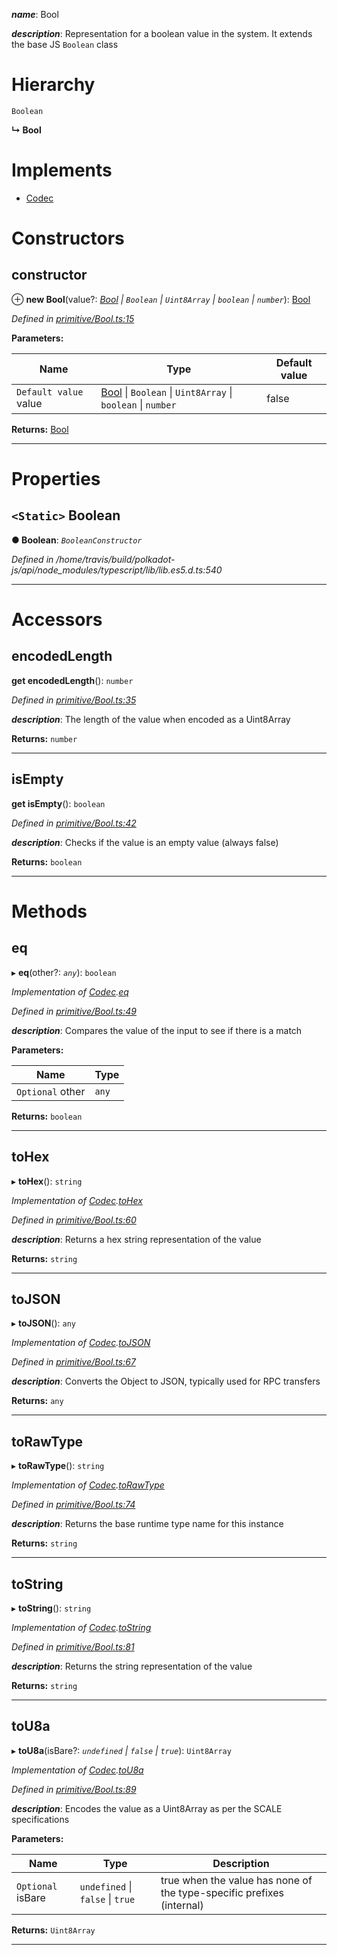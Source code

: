 

*__name__*: Bool

*__description__*: Representation for a boolean value in the system. It extends the base JS `Boolean` class

# Hierarchy

 `Boolean`

**↳ Bool**

# Implements

* [Codec](../interfaces/_types_.codec.md)

# Constructors

<a id="constructor"></a>

##  constructor

⊕ **new Bool**(value?: *[Bool](_primitive_bool_.bool.md) \| `Boolean` \| `Uint8Array` \| `boolean` \| `number`*): [Bool](_primitive_bool_.bool.md)

*Defined in [primitive/Bool.ts:15](https://github.com/polkadot-js/api/blob/8c70cbf/packages/types/src/primitive/Bool.ts#L15)*

**Parameters:**

| Name | Type | Default value |
| ------ | ------ | ------ |
| `Default value` value | [Bool](_primitive_bool_.bool.md) \| `Boolean` \| `Uint8Array` \| `boolean` \| `number` | false |

**Returns:** [Bool](_primitive_bool_.bool.md)

___

# Properties

<a id="boolean"></a>

## `<Static>` Boolean

**● Boolean**: *`BooleanConstructor`*

*Defined in /home/travis/build/polkadot-js/api/node_modules/typescript/lib/lib.es5.d.ts:540*

___

# Accessors

<a id="encodedlength"></a>

##  encodedLength

**get encodedLength**(): `number`

*Defined in [primitive/Bool.ts:35](https://github.com/polkadot-js/api/blob/8c70cbf/packages/types/src/primitive/Bool.ts#L35)*

*__description__*: The length of the value when encoded as a Uint8Array

**Returns:** `number`

___
<a id="isempty"></a>

##  isEmpty

**get isEmpty**(): `boolean`

*Defined in [primitive/Bool.ts:42](https://github.com/polkadot-js/api/blob/8c70cbf/packages/types/src/primitive/Bool.ts#L42)*

*__description__*: Checks if the value is an empty value (always false)

**Returns:** `boolean`

___

# Methods

<a id="eq"></a>

##  eq

▸ **eq**(other?: *`any`*): `boolean`

*Implementation of [Codec](../interfaces/_types_.codec.md).[eq](../interfaces/_types_.codec.md#eq)*

*Defined in [primitive/Bool.ts:49](https://github.com/polkadot-js/api/blob/8c70cbf/packages/types/src/primitive/Bool.ts#L49)*

*__description__*: Compares the value of the input to see if there is a match

**Parameters:**

| Name | Type |
| ------ | ------ |
| `Optional` other | `any` |

**Returns:** `boolean`

___
<a id="tohex"></a>

##  toHex

▸ **toHex**(): `string`

*Implementation of [Codec](../interfaces/_types_.codec.md).[toHex](../interfaces/_types_.codec.md#tohex)*

*Defined in [primitive/Bool.ts:60](https://github.com/polkadot-js/api/blob/8c70cbf/packages/types/src/primitive/Bool.ts#L60)*

*__description__*: Returns a hex string representation of the value

**Returns:** `string`

___
<a id="tojson"></a>

##  toJSON

▸ **toJSON**(): `any`

*Implementation of [Codec](../interfaces/_types_.codec.md).[toJSON](../interfaces/_types_.codec.md#tojson)*

*Defined in [primitive/Bool.ts:67](https://github.com/polkadot-js/api/blob/8c70cbf/packages/types/src/primitive/Bool.ts#L67)*

*__description__*: Converts the Object to JSON, typically used for RPC transfers

**Returns:** `any`

___
<a id="torawtype"></a>

##  toRawType

▸ **toRawType**(): `string`

*Implementation of [Codec](../interfaces/_types_.codec.md).[toRawType](../interfaces/_types_.codec.md#torawtype)*

*Defined in [primitive/Bool.ts:74](https://github.com/polkadot-js/api/blob/8c70cbf/packages/types/src/primitive/Bool.ts#L74)*

*__description__*: Returns the base runtime type name for this instance

**Returns:** `string`

___
<a id="tostring"></a>

##  toString

▸ **toString**(): `string`

*Implementation of [Codec](../interfaces/_types_.codec.md).[toString](../interfaces/_types_.codec.md#tostring)*

*Defined in [primitive/Bool.ts:81](https://github.com/polkadot-js/api/blob/8c70cbf/packages/types/src/primitive/Bool.ts#L81)*

*__description__*: Returns the string representation of the value

**Returns:** `string`

___
<a id="tou8a"></a>

##  toU8a

▸ **toU8a**(isBare?: *`undefined` \| `false` \| `true`*): `Uint8Array`

*Implementation of [Codec](../interfaces/_types_.codec.md).[toU8a](../interfaces/_types_.codec.md#tou8a)*

*Defined in [primitive/Bool.ts:89](https://github.com/polkadot-js/api/blob/8c70cbf/packages/types/src/primitive/Bool.ts#L89)*

*__description__*: Encodes the value as a Uint8Array as per the SCALE specifications

**Parameters:**

| Name | Type | Description |
| ------ | ------ | ------ |
| `Optional` isBare | `undefined` \| `false` \| `true` |  true when the value has none of the type-specific prefixes (internal) |

**Returns:** `Uint8Array`

___

